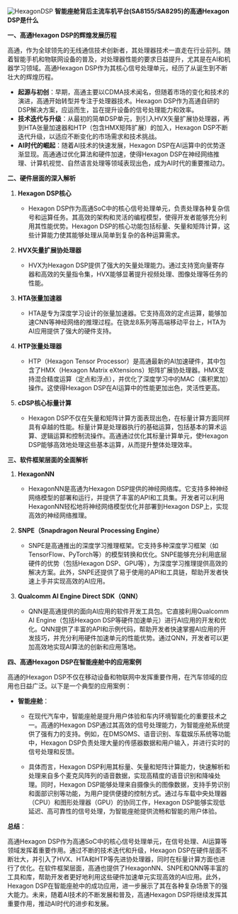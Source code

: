 ![HexagonDSP](SmartCockpit/HexagonDSP/HexagonDSP.jpg)
**智能座舱背后主流车机平台(SA8155/SA8295)的高通Hexagon DSP是什么**

**一、高通Hexagon DSP的辉煌发展历程**

高通，作为全球领先的无线通信技术创新者，其处理器技术一直走在行业前列。随着智能手机和物联网设备的普及，对处理器性能的要求日益提升，尤其是在AI和机器学习领域。高通Hexagon DSP作为其核心信号处理单元，经历了从诞生到不断壮大的辉煌历程。

* **起源与初创**：早期，高通主要以CDMA技术闻名，但随着市场的变化和技术的演进，高通开始转型并专注于处理器技术。Hexagon DSP作为高通自研的DSP解决方案，应运而生，旨在提升设备的信号处理能力和效率。
* **技术迭代与升级**：从最初的简单DSP单元，到引入HVX矢量扩展协处理器，再到HTA张量加速器和HTP（包含HMX矩阵扩展）的加入，Hexagon DSP不断迭代升级，以适应不断变化的市场需求和技术挑战。
* **AI时代的崛起**：随着AI技术的快速发展，Hexagon DSP在AI运算中的优势逐渐显现。高通通过优化算法和硬件加速，使得Hexagon DSP在神经网络推理、计算机视觉、自然语言处理等领域表现出色，成为AI时代的重要推动力。

**二、硬件层面的深入解析**

1. **Hexagon DSP核心**

	* Hexagon DSP作为高通SoC中的核心信号处理单元，负责处理各种复杂信号和运算任务。其高效的架构和灵活的编程模型，使得开发者能够充分利用其性能优势。Hexagon DSP的核心功能包括标量、矢量和矩阵计算，这些计算能力使其能够处理从简单到复杂的各种运算需求。

2. **HVX矢量扩展协处理器**

	* HVX为Hexagon DSP提供了强大的矢量处理能力。通过支持宽向量寄存器和高效的矢量指令集，HVX能够显著提升视频处理、图像处理等任务的性能。

3. **HTA张量加速器**

	* HTA是专为深度学习设计的张量加速器。它支持高效的定点运算，能够加速CNN等神经网络的推理过程。在骁龙8系列等高端移动平台上，HTA为AI应用提供了强大的硬件支持。

4. **HTP张量处理器**

	* HTP（Hexagon Tensor Processor）是高通最新的AI加速硬件，其中包含了HMX（Hexagon Matrix eXtensions）矩阵扩展协处理器。HMX支持混合精度运算（定点和浮点），并优化了深度学习中的MAC（乘积累加）操作。这使得Hexagon DSP在AI运算中的性能更加出色，灵活性更高。

5. **cDSP核心标量计算**

	* Hexagon DSP不仅在矢量和矩阵计算方面表现出色，在标量计算方面同样具有卓越的性能。标量计算是处理器执行的基础运算，包括基本的算术运算、逻辑运算和控制流操作。高通通过优化其标量计算单元，使Hexagon DSP能够高效地处理这些基本运算，从而提升整体处理效率。

**三、软件框架层面的全面解析**

1. **HexagonNN**

	* HexagonNN是高通为Hexagon DSP提供的神经网络库。它支持多种神经网络模型的部署和运行，并提供了丰富的API和工具集。开发者可以利用HexagonNN轻松地将神经网络模型优化并部署到Hexagon DSP上，实现高效的神经网络推理。

2. **SNPE（Snapdragon Neural Processing Engine）**

	* SNPE是高通推出的深度学习推理框架。它支持多种深度学习框架（如TensorFlow、PyTorch等）的模型转换和优化。SNPE能够充分利用底层硬件的优势（包括Hexagon DSP、GPU等），为深度学习推理提供高效的解决方案。此外，SNPE还提供了易于使用的API和工具链，帮助开发者快速上手并实现高效的AI应用。

3. **Qualcomm AI Engine Direct SDK（QNN）**

	* QNN是高通提供的面向AI应用的软件开发工具包。它直接利用Qualcomm AI Engine（包括Hexagon DSP等硬件加速单元）进行AI应用的开发和优化。QNN提供了丰富的API和示例代码，帮助开发者快速掌握AI应用的开发技巧，并充分利用硬件加速单元的性能优势。通过QNN，开发者可以更加高效地实现AI算法的创新和应用落地。

**四、高通Hexagon DSP在智能座舱中的应用案例**

高通的Hexagon DSP不仅在移动设备和物联网中发挥重要作用，在汽车领域的应用也日益广泛。以下是一个典型的应用案例：

* **智能座舱**：

	* 在现代汽车中，智能座舱是提升用户体验和车内环境智能化的重要技术之一。高通的Hexagon DSP通过其高效的信号处理能力，为智能座舱系统提供了强有力的支持。例如，在DMSOMS、语音识别、车载娱乐系统等功能中，Hexagon DSP负责处理大量的传感器数据和用户输入，并进行实时的信号处理和反馈。
	
	* 具体而言，Hexagon DSP利用其标量、矢量和矩阵计算能力，快速解析和处理来自多个麦克风阵列的语音数据，实现高精度的语音识别和降噪处理。同时，Hexagon DSP能够处理来自摄像头的图像数据，支持手势识别和面部识别等功能，为用户提供便捷的控制方式。通过与车载中央处理器（CPU）和图形处理器（GPU）的协同工作，Hexagon DSP能够实现低延迟、高可靠性的信号处理，为智能座舱提供流畅和智能的用户体验。

**总结**：

高通Hexagon DSP作为高通SoC中的核心信号处理单元，在信号处理、AI运算等领域发挥着重要作用。通过不断的技术迭代和升级，Hexagon DSP在硬件层面不断壮大，并引入了HVX、HTA和HTP等先进协处理器，同时在标量计算方面也进行了优化。在软件框架层面，高通也提供了HexagonNN、SNPE和QNN等丰富的工具和库，帮助开发者更好地利用这些硬件加速单元实现高效的AI应用。此外，Hexagon DSP在智能座舱中的成功应用，进一步展示了其在各种复杂场景下的强大能力。未来，随着AI技术的不断发展和普及，高通Hexagon DSP将继续发挥其重要作用，推动AI时代的进步和发展。